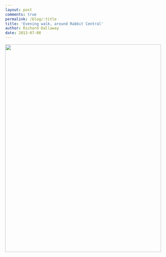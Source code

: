 ```yaml
---
layout: post
comments: true
permalink: /blog/:title
title: 'Evening walk, around Rabbit Central'
author: Richard Dallaway
date: 2013-07-08
---
```


<div><a href="//static.skitters.dallaway.com/IMG_20130708_194826.jpg"><img src="//static.skitters.dallaway.com/IMG_20130708_194826.jpg.500.jpg" width="500" height="667"/></a></div>


  
    

